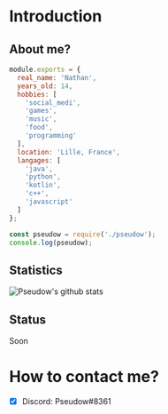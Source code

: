 # Introduction
## About me?
```js
module.exports = {
  real_name: 'Nathan',
  years_old: 14,
  hobbies: [
    'social_medi',
    'games',
    'music',
    'food',
    'programming'
  ],
  location: 'Lille, France',
  langages: [
    'java',
    'python',
    'kotlin',
    'c++',
    'javascript'
  ]
};

const pseudow = require('./pseudow');
console.log(pseudow);
```

## Statistics
![Pseudow's github stats](https://github-readme-stats.vercel.app/api?username=Pseudow&show_icons=true&theme=buefy)

## Status
Soon

# How to contact me?
- [x] Discord: Pseudow#8361
